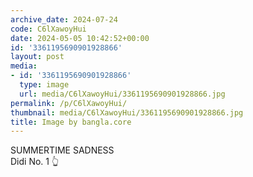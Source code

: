 ```yaml
---
archive_date: 2024-07-24
code: C6lXawoyHui
date: 2024-05-05 10:42:52+00:00
id: '3361195690901928866'
layout: post
media:
- id: '3361195690901928866'
  type: image
  url: media/C6lXawoyHui/3361195690901928866.jpg
permalink: /p/C6lXawoyHui/
thumbnail: media/C6lXawoyHui/3361195690901928866.jpg
title: Image by bangla.core
---
```


SUMMERTIME SADNESS  
Didi No. 1 👆